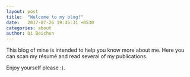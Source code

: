 ```yaml
---
layout: post
title:  "Welcome to my blog!"
date:   2017-07-26 19:45:31 +0530
categories: about
author: Qi Beichun
---
```

This blog of mine is intended to help you know more about me.
Here you can scan my résumé and read several of my publications.

Enjoy yourself please :).
